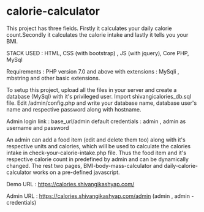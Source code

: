 # calorie-calculator
This project has three fields. Firstly it calculates your daily calorie count.Secondly it calculates the calorie intake and lastly it tells you your BMI.

STACK USED :
HTML, CSS (with bootstrap) , JS (with jquery), Core PHP, MySql

Requirements :
PHP version 7.0 and above with extensions : MySqli ,  mbstring and other basic extensions.

To setup this project, upload all the files in your server and create a database (MySql) with it's privileged user. 
Import shivangicalories_db.sql file.
Edit /admin/config.php and write your database name, database user's name and respective password along with hostname.

Admin login link : base_url/admin
default credentials : admin , admin as username and password

An admin can add a food item (edit and delete them too) along with it's respective units and calories, which will be used to calculate the calories intake in  check-your-calorie-intake.php file.
Thus the food item and it's respective calorie count in predefined by admin and can be dynamically changed.
The rest two pages, BMI-body-mass-calculator and  daily-calorie-calculator works on a pre-defined javascript.

Demo URL : https://calories.shivangikashyap.com/

Admin URL : https://calories.shivangikashyap.com/admin
 (admin , admin - credentials)


